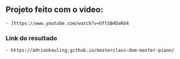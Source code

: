 ## Projeto feito com o video:
    - [https://www.youtube.com/watch?v=UftSB4DaRU4


### Link do resultado

    - https://adriankauling.github.io/masterclass-dom-master-piano/

   
